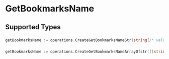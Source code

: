 # GetBookmarksName


## Supported Types

### 

```go
getBookmarksName := operations.CreateGetBookmarksNameStr(string{/* values here */})
```

### 

```go
getBookmarksName := operations.CreateGetBookmarksNameArrayOfstr([]string{/* values here */})
```

